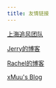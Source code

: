 ```yaml
---
title: 友情链接
---
```


[上海追风团队](http://www.stwc.info/)

[Jerry的博客](https://jerryxiao.cc/)

[Rachel的博客](https://blog.stfw.info/)

[xMuu's Blog](https://blog.ilve.me/)
